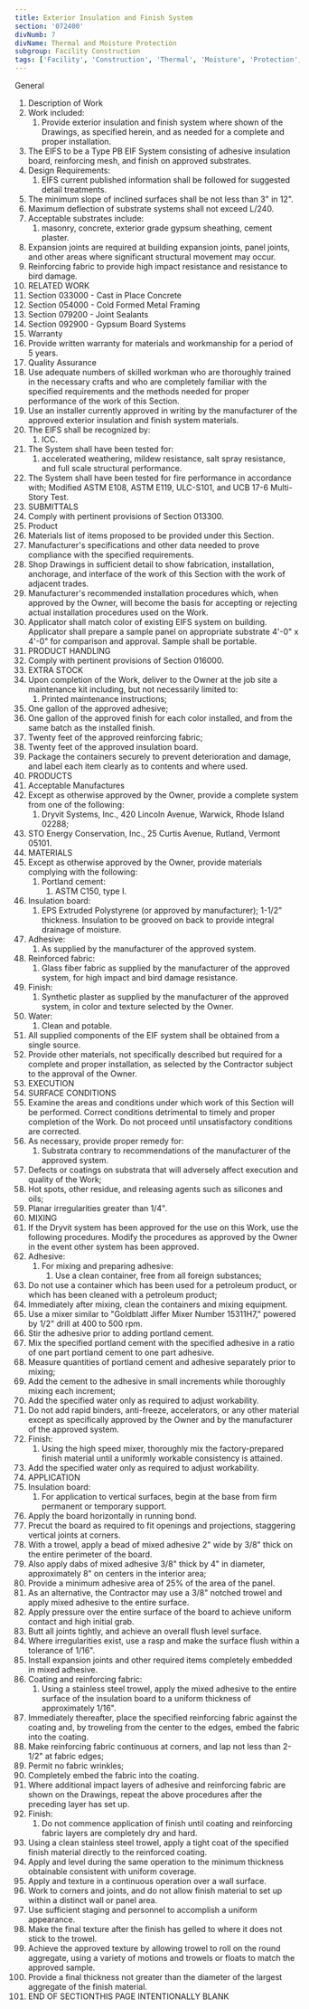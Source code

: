 ```yaml
---
title: Exterior Insulation and Finish System
section: '072400'
divNumb: 7
divName: Thermal and Moisture Protection
subgroup: Facility Construction
tags: ['Facility', 'Construction', 'Thermal', 'Moisture', 'Protection', 'Exterior', 'Insulation', 'Finish', 'System']
---
```



General
   1. Description of Work
   1. Work included:
      1. Provide exterior insulation and finish system where shown of the Drawings, as specified herein, and as needed for a complete and proper installation.
   1. The EIFS to be a Type PB EIF System consisting of adhesive insulation board, reinforcing mesh, and finish on approved substrates.
   1. Design Requirements:
      1. EIFS current published information shall be followed for suggested detail treatments.
   1. The minimum slope of inclined surfaces shall be not less than 3" in 12".
   1. Maximum deflection of substrate systems shall not exceed L/240.
   1. Acceptable substrates include:
      1. masonry, concrete, exterior grade gypsum sheathing, cement plaster.
   1. Expansion joints are required at building expansion joints, panel joints, and other areas where significant structural movement may occur.
   1. Reinforcing fabric to provide high impact resistance and resistance to bird damage.
   1. RELATED WORK
   1. Section 033000 - Cast in Place Concrete
   1. Section 054000 - Cold Formed Metal Framing
   1. Section 079200 - Joint Sealants
   1. Section 092900 - Gypsum Board Systems
   1. Warranty
   1. Provide written warranty for materials and workmanship for a period of 5 years.
   1. Quality Assurance
   1. Use adequate numbers of skilled workman who are thoroughly trained in the necessary crafts and who are completely familiar with the specified requirements and the methods needed for proper performance of the work of this Section.
   1. Use an installer currently approved in writing by the manufacturer of the approved exterior insulation and finish system materials.
   1. The EIFS shall be recognized by:
      1. ICC.
   1. The System shall have been tested for:
      1. accelerated weathering, mildew resistance, salt spray resistance, and full scale structural performance.
   1. The System shall have been tested for fire performance in accordance with; Modified ASTM E108, ASTM E119, ULC-S101, and UCB 17-6 Multi-Story Test.
   1. SUBMITTALS
   1. Comply with pertinent provisions of Section 013300.
   1. Product
   1. Materials list of items proposed to be provided under this Section.
   1. Manufacturer's specifications and other data needed to prove compliance with the specified requirements.
   1. Shop Drawings in sufficient detail to show fabrication, installation, anchorage, and interface of the work of this Section with the work of adjacent trades.
   1. Manufacturer's recommended installation procedures which, when approved by the Owner, will become the basis for accepting or rejecting actual installation procedures used on the Work.
   1. Applicator shall match color of existing EIFS system on building. Applicator shall prepare a sample panel on appropriate substrate 4'-0" x 4'-0" for comparison and approval. Sample shall be portable.
   1. PRODUCT HANDLING
   1. Comply with pertinent provisions of Section 016000.
   1. EXTRA STOCK
   1. Upon completion of the Work, deliver to the Owner at the job site a maintenance kit including, but not necessarily limited to:
      1. Printed maintenance instructions;
   1. One gallon of the approved adhesive;
   1. One gallon of the approved finish for each color installed, and from the same batch as the installed finish.
   1. Twenty feet of the approved reinforcing fabric;
   1. Twenty feet of the approved insulation board.
   1. Package the containers securely to prevent deterioration and damage, and label each item clearly as to contents and where used.
   1. PRODUCTS
   1. Acceptable Manufactures
   1. Except as otherwise approved by the Owner, provide a complete system from one of the following:
      1. Dryvit Systems, Inc., 420 Lincoln Avenue, Warwick, Rhode Island 02288;
   1. STO Energy Conservation, Inc., 25 Curtis Avenue, Rutland, Vermont 05101.
   1. MATERIALS
   1. Except as otherwise approved by the Owner, provide materials complying with the following:
      1. Portland cement:
         1. ASTM C150, type I.
   1. Insulation board:
      1. EPS Extruded Polystyrene (or approved by manufacturer); 1-1/2” thickness. Insulation to be grooved on back to provide integral drainage of moisture.
   1. Adhesive:
      1. As supplied by the manufacturer of the approved system.
   1. Reinforced fabric:
      1. Glass fiber fabric as supplied by the manufacturer of the approved system, for high impact and bird damage resistance.
   1. Finish:
      1. Synthetic plaster as supplied by the manufacturer of the approved system, in color and texture selected by the Owner.
   1. Water:
      1. Clean and potable.
   1. All supplied components of the EIF system shall be obtained from a single source.
   1. Provide other materials, not specifically described but required for a complete and proper installation, as selected by the Contractor subject to the approval of the Owner.
   1. EXECUTION
   1. SURFACE CONDITIONS
   1. Examine the areas and conditions under which work of this Section will be performed. Correct conditions detrimental to timely and proper completion of the Work. Do not proceed until unsatisfactory conditions are corrected.
   1. As necessary, provide proper remedy for:
      1. Substrata contrary to recommendations of the manufacturer of the approved system.
   1. Defects or coatings on substrata that will adversely affect execution and quality of the Work;
   1. Hot spots, other residue, and releasing agents such as silicones and oils;
   1. Planar irregularities greater than 1/4".
   1. MIXING
   1. If the Dryvit system has been approved for the use on this Work, use the following procedures. Modify the procedures as approved by the Owner in the event other system has been approved.
   1. Adhesive:
      1. For mixing and preparing adhesive:
            1. Use a clean container, free from all foreign substances;
   1. Do not use a container which has been used for a petroleum product, or which has been cleaned with a petroleum product;
   1. Immediately after mixing, clean the containers and mixing equipment.
   1. Use a mixer similar to "Goldblatt Jiffer Mixer Number 15311H7," powered by 1/2" drill at 400 to 500 rpm.
   1. Stir the adhesive prior to adding portland cement.
   1. Mix the specified portland cement with the specified adhesive in a ratio of one part portland cement to one part adhesive.
   1. Measure quantities of portland cement and adhesive separately prior to mixing;
   1. Add the cement to the adhesive in small increments while thoroughly mixing each increment;
   1. Add the specified water only as required to adjust workability.
   1. Do not add rapid binders, anti-freeze, accelerators, or any other material except as specifically approved by the Owner and by the manufacturer of the approved system.
   1. Finish:
      1. Using the high speed mixer, thoroughly mix the factory-prepared finish material until a uniformly workable consistency is attained.
   1. Add the specified water only as required to adjust workability.
   1. APPLICATION
   1. Insulation board:
      1. For application to vertical surfaces, begin at the base from firm permanent or temporary support.
   1. Apply the board horizontally in running bond.
   1. Precut the board as required to fit openings and projections, staggering vertical joints at corners.
   1. With a trowel, apply a bead of mixed adhesive 2" wide by 3/8" thick on the entire perimeter of the board.
   1. Also apply dabs of mixed adhesive 3/8" thick by 4" in diameter, approximately 8" on centers in the interior area;
   1. Provide a minimum adhesive area of 25% of the area of the panel.
   1. As an alternative, the Contractor may use a 3/8" notched trowel and apply mixed adhesive to the entire surface.
   1. Apply pressure over the entire surface of the board to achieve uniform contact and high initial grab.
   1. Butt all joints tightly, and achieve an overall flush level surface.
   1. Where irregularities exist, use a rasp and make the surface flush within a tolerance of 1/16".
   1. Install expansion joints and other required items completely embedded in mixed adhesive.
   1. Coating and reinforcing fabric:
      1. Using a stainless steel trowel, apply the mixed adhesive to the entire surface of the insulation board to a uniform thickness of approximately 1/16".
   1. Immediately thereafter, place the specified reinforcing fabric against the coating and, by troweling from the center to the edges, embed the fabric into the coating.
   1. Make reinforcing fabric continuous at corners, and lap not less than 2-1/2" at fabric edges;
   1. Permit no fabric wrinkles;
   1. Completely embed the fabric into the coating.
   1. Where additional impact layers of adhesive and reinforcing fabric are shown on the Drawings, repeat the above procedures after the preceding layer has set up.
   1. Finish:
      1. Do not commence application of finish until coating and reinforcing fabric layers are completely dry and hard.
   1. Using a clean stainless steel trowel, apply a tight coat of the specified finish material directly to the reinforced coating.
   1. Apply and level during the same operation to the minimum thickness obtainable consistent with uniform coverage.
   1. Apply and texture in a continuous operation over a wall surface.
   1. Work to corners and joints, and do not allow finish material to set up within a distinct wall or panel area.
   1. Use sufficient staging and personnel to accomplish a uniform appearance.
   1. Make the final texture after the finish has gelled to where it does not stick to the trowel.
   1. Achieve the approved texture by allowing trowel to roll on the round aggregate, using a variety of motions and trowels or floats to match the approved sample.
   1. Provide a final thickness not greater than the diameter of the largest aggregate of the finish material.
1. END OF SECTIONTHIS PAGE INTENTIONALLY BLANK

